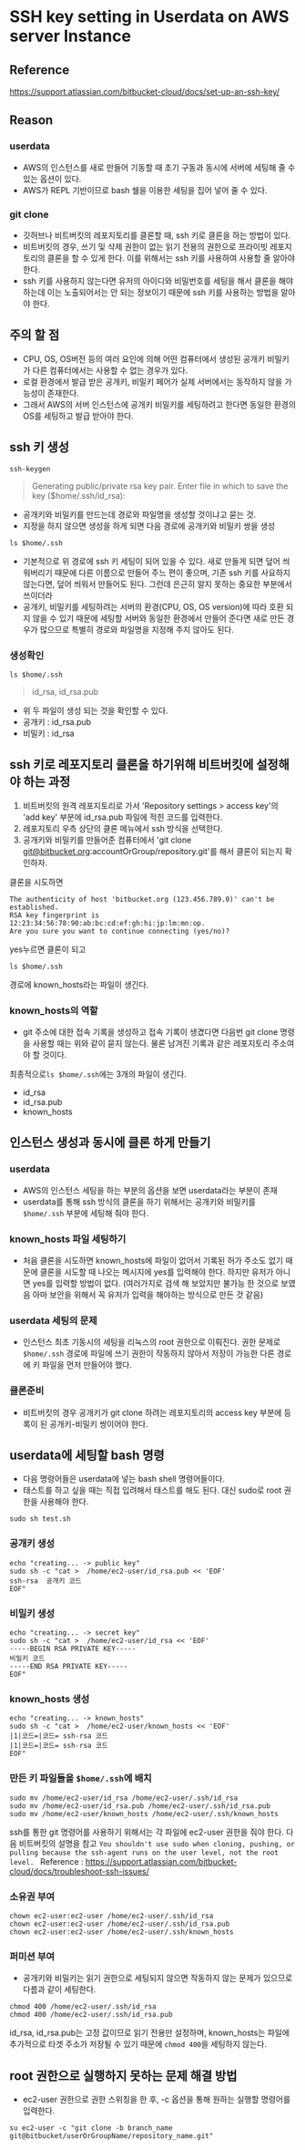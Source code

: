 # SSH key setting in Userdata on AWS server Instance

## Reference
https://support.atlassian.com/bitbucket-cloud/docs/set-up-an-ssh-key/


## Reason
### userdata
- AWS의 인스턴스를 새로 만들어 기동할 때 초기 구동과 동시에 서버에 세팅해 줄 수 있는 옵션이 있다.
- AWS가 REPL 기반이므로 bash 쉘을 이용한 세팅을 집어 넣어 줄 수 있다.

### git clone
- 깃허브나 비트버킷의 레포지토리를 클론할 때, ssh 키로 클론을 하는 방법이 있다.
- 비트버킷의 경우, 쓰기 및 삭제 권한이 없는 읽기 전용의 권한으로 프라이빗 레포지토리의 클론을 할 수 있게 한다. 이를 위해서는 ssh 키를 사용하여 사용할 줄 알아야 한다.
- ssh 키를 사용하지 않는다면 유저의 아이디와 비밀번호를 세팅을 해서 클론을 해야 하는데 이는 노출되어서는 안 되는 정보이기 때문에 ssh 키를 사용하는 방법을 알아야 한다.


## 주의 할 점
- CPU, OS, OS버전 등의 여러 요인에 의해 어떤 컴퓨터에서 생성된 공개키 비밀키가 다른 컴퓨터에서는 사용할 수 없는 경우가 있다.
- 로컬 환경에서 발급 받은 공개키, 비밀키 페어가 실제 서버에서는 동작하지 않을 가능성이 존재한다.
- 그래서 AWS의 서버 인스턴스에 공개키 비밀키를 세팅하려고 한다면 동일한 환경의 OS를 세팅하고 발급 받아야 한다.


## ssh 키 생성
```
ssh-keygen
```

> Generating public/private rsa key pair. Enter file in which to save the key ($home/.ssh/id_rsa):
- 공개키와 비밀키를 만드는데 경로와 파일명을 생성할 것이냐고 묻는 것.
- 지정을 하지 않으면 생성을 하게 되면 다음 경로에 공개키와 비밀키 쌍을 생성
```
ls $home/.ssh
```
- 기본적으로 위 경로에 ssh 키 세팅이 되어 있을 수 있다. 새로 만들게 되면 덮어 씌워버리기 때문에 다른 이름으로 만들어 주느 편이 좋으며, 기존 ssh 키를 사요하지 않는다면, 덮어 씌워서 만들어도 된다. 그런데 은근히 알지 못하는 중요한 부분에서 쓰이더라
- 공개키, 비밀키를 세팅하려는 서버의 환경(CPU, OS, OS version)에 따라 호환 되지 않을 수 있기 때문에 세팅할 서버와 동일한 환경에서 만들어 준다면 새로 만든 경우가 많으므로 특별히 경로와 파일명을 지정해 주지 않아도 된다.

### 생성확인
```
ls $home/.ssh
```
>  id_rsa, id_rsa.pub
- 위 두 파일이 생성 되는 것을 확인할 수 있다.
- 공개키 : id_rsa.pub
- 비밀키 : id_rsa

## ssh 키로 레포지토리 클론을 하기위해 비트버킷에 설정해야 하는 과정
1. 비트버킷의 원격 레포지토리로 가서 'Repository settings > access key'의 'add key' 부분에 id_rsa.pub 파일에 적힌 코드를 입력한다.
2. 레포지토리 우측 상단의 클론 메뉴에서 ssh 방식을 선택한다.
3. 공개키와 비밀키를 만들어준 컴퓨터에서 'git clone git@bitbucket.org:accountOrGroup/repository.git'를 해서 클론이 되는지 확인하자.

클론을 시도하면 
```
The authenticity of host 'bitbucket.org (123.456.789.0)' can't be established. 
RSA key fingerprint is 12:23:34:56:78:90:ab:bc:cd:ef:gh:hi:jp:lm:mn:op. 
Are you sure you want to continue connecting (yes/no)?     
```
yes누르면 클론이 되고 
```
ls $home/.ssh
```
경로에 known_hosts라는 파일이 생긴다.

### known_hosts의 역할
- git 주소에 대한 접속 기록을 생성하고 접속 기록이 생겼다면 다음번 git clone 명령을 사용할 때는 위와 같이 묻지 않는다. 물론 남겨진 기록과 같은 레포지토리 주소여야 할 것이다.


최종적으로`ls $home/.ssh`에는 3개의 파일이 생긴다.
- id_rsa
- id_rsa.pub
- known_hosts


## 인스턴스 생성과 동시에 클론 하게 만들기
### userdata
- AWS의 인스턴스 세팅을 하는 부분의 옵션을 보면 userdata라는 부분이 존재
- userdata를 통해 ssh 방식의 클론을 하기 위해서는 공개키와 비밀키를 `$home/.ssh` 부분에 세팅해 줘야 한다.

### known_hosts 파일 세팅하기
- 처음 클론을 시도하면 known_hosts에 파일이 없어서 기록된 허가 주소도 없기 때문에 클론을 시도할 때 나오는 메시지에 yes를 입력해야 한다. 하지만 유저가 아니면 yes를 입력할 방법이 없다. (여러가지로 검색 해 보았지만 불가능 한 것으로 보였음 아마 보안을 위해서 꼭 유저가 입력을 해야하는 방식으로 만든 것 같음)

### userdata 세팅의 문제
- 인스턴스 최초 기동시의 세팅을 리눅스의 root 권한으로 이뤄진다. 권한 문제로 `$home/.ssh` 경로에 파일에 쓰기 권한이 작동하지 않아서 저장이 가능한 다른 경로에 키 파일을 먼저 만들어야 했다.

### 클론준비
- 비트버킷의 경우 공개키가 git clone 하려는 레포지토리의 access key 부분에 등록이 된 공개키-비밀키 쌍이어야 한다.


## userdata에 세팅할 bash 명령
- 다음 명령어들은 userdata에 넣는 bash shell 명령어들이다.
- 태스트를 하고 싶을 때는 직접 입려해서 태스트를 해도 된다. 대신 sudo로 root 권한을 사용해야 한다. 
```
sudo sh test.sh
```
### 공개키 생성
```
echo "creating... -> public key"
sudo sh -c "cat >  /home/ec2-user/id_rsa.pub << 'EOF'
ssh-rsa  공개키 코드
EOF"
```
### 비밀키 생성
```
echo "creating... -> secret key"
sudo sh -c "cat >  /home/ec2-user/id_rsa << 'EOF'
-----BEGIN RSA PRIVATE KEY-----
비밀키 코드
-----END RSA PRIVATE KEY-----
EOF"
```

### known_hosts 생성
```
echo "creating... -> known_hosts"
sudo sh -c "cat >  /home/ec2-user/known_hosts << 'EOF'
|1|코드=|코드= ssh-rsa 코드
|1|코드=|코드= ssh-rsa 코드
EOF"
```

### 만든 키 파일들을 `$home/.ssh`에 배치
```
sudo mv /home/ec2-user/id_rsa /home/ec2-user/.ssh/id_rsa
sudo mv /home/ec2-user/id_rsa.pub /home/ec2-user/.ssh/id_rsa.pub
sudo mv /home/ec2-user/known_hosts /home/ec2-user/.ssh/known_hosts
```


ssh를 통한 git 명령어를 사용하기 위해서는 각 파일에 ec2-user 권한을 줘야 한다.
다음 비트버킷의 설명을 참고 
`You shouldn't use sudo when cloning, pushing, or pulling because the ssh-agent runs on the user level, not the root level. `
Reference : https://support.atlassian.com/bitbucket-cloud/docs/troubleshoot-ssh-issues/

### 소유권 부여
```
chown ec2-user:ec2-user /home/ec2-user/.ssh/id_rsa
chown ec2-user:ec2-user /home/ec2-user/.ssh/id_rsa.pub
chown ec2-user:ec2-user /home/ec2-user/.ssh/known_hosts
```

### 퍼미션 부여
- 공개키와 비밀키는 읽기 권한으로 세팅되지 않으면 작동하지 않는 문제가 있으므로 다름과 같이 세팅한다.
```
chmod 400 /home/ec2-user/.ssh/id_rsa
chmod 400 /home/ec2-user/.ssh/id_rsa.pub
```
id_rsa, id_rsa.pub는 고정 값이므로 읽기 전용만 설정하며, known_hosts는 파일에 추가적으로 타겟 주소가 저장될 수 있기 때문에 `chmod 400`을 세팅하지 않는다.

## root 권한으로 실행하지 못하는 문제 해결 방법
- ec2-user 권한으로 권한 스위칭을 한 후, -c 옵션을 통해 원하는 실행할 명령어를 입력한다.

```
su ec2-user -c "git clone -b branch_name git@bitbucket/userOrGroupName/repository_name.git"
```

